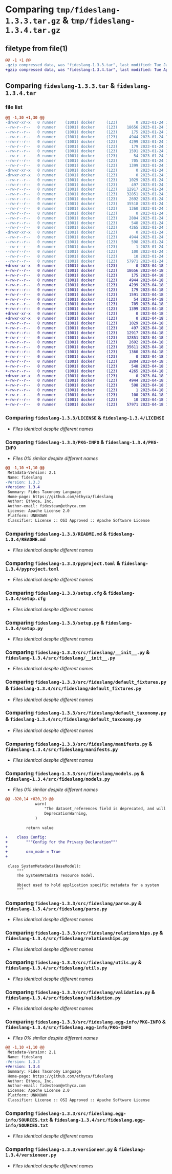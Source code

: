 # Comparing `tmp/fideslang-1.3.3.tar.gz` & `tmp/fideslang-1.3.4.tar.gz`

## filetype from file(1)

```diff
@@ -1 +1 @@
-gzip compressed data, was "fideslang-1.3.3.tar", last modified: Tue Jan 24 15:48:32 2023, max compression
+gzip compressed data, was "fideslang-1.3.4.tar", last modified: Tue Apr 18 13:29:41 2023, max compression
```

## Comparing `fideslang-1.3.3.tar` & `fideslang-1.3.4.tar`

### file list

```diff
@@ -1,30 +1,30 @@
-drwxr-xr-x   0 runner    (1001) docker     (123)        0 2023-01-24 15:48:32.681625 fideslang-1.3.3/
--rw-r--r--   0 runner    (1001) docker     (123)    18656 2023-01-24 15:48:26.000000 fideslang-1.3.3/LICENSE
--rw-r--r--   0 runner    (1001) docker     (123)      175 2023-01-24 15:48:26.000000 fideslang-1.3.3/MANIFEST.in
--rw-r--r--   0 runner    (1001) docker     (123)     4944 2023-01-24 15:48:32.681625 fideslang-1.3.3/PKG-INFO
--rw-r--r--   0 runner    (1001) docker     (123)     4299 2023-01-24 15:48:26.000000 fideslang-1.3.3/README.md
--rw-r--r--   0 runner    (1001) docker     (123)      179 2023-01-24 15:48:26.000000 fideslang-1.3.3/dev-requirements.txt
--rw-r--r--   0 runner    (1001) docker     (123)     1591 2023-01-24 15:48:26.000000 fideslang-1.3.3/pyproject.toml
--rw-r--r--   0 runner    (1001) docker     (123)       54 2023-01-24 15:48:26.000000 fideslang-1.3.3/requirements.txt
--rw-r--r--   0 runner    (1001) docker     (123)      705 2023-01-24 15:48:32.681625 fideslang-1.3.3/setup.cfg
--rw-r--r--   0 runner    (1001) docker     (123)     1399 2023-01-24 15:48:26.000000 fideslang-1.3.3/setup.py
-drwxr-xr-x   0 runner    (1001) docker     (123)        0 2023-01-24 15:48:32.673625 fideslang-1.3.3/src/
-drwxr-xr-x   0 runner    (1001) docker     (123)        0 2023-01-24 15:48:32.681625 fideslang-1.3.3/src/fideslang/
--rw-r--r--   0 runner    (1001) docker     (123)     1029 2023-01-24 15:48:26.000000 fideslang-1.3.3/src/fideslang/__init__.py
--rw-r--r--   0 runner    (1001) docker     (123)      497 2023-01-24 15:48:32.681625 fideslang-1.3.3/src/fideslang/_version.py
--rw-r--r--   0 runner    (1001) docker     (123)    12917 2023-01-24 15:48:26.000000 fideslang-1.3.3/src/fideslang/default_fixtures.py
--rw-r--r--   0 runner    (1001) docker     (123)    32851 2023-01-24 15:48:26.000000 fideslang-1.3.3/src/fideslang/default_taxonomy.py
--rw-r--r--   0 runner    (1001) docker     (123)     2692 2023-01-24 15:48:26.000000 fideslang-1.3.3/src/fideslang/manifests.py
--rw-r--r--   0 runner    (1001) docker     (123)    35518 2023-01-24 15:48:26.000000 fideslang-1.3.3/src/fideslang/models.py
--rw-r--r--   0 runner    (1001) docker     (123)     1360 2023-01-24 15:48:26.000000 fideslang-1.3.3/src/fideslang/parse.py
--rw-r--r--   0 runner    (1001) docker     (123)        0 2023-01-24 15:48:26.000000 fideslang-1.3.3/src/fideslang/py.typed
--rw-r--r--   0 runner    (1001) docker     (123)     2804 2023-01-24 15:48:26.000000 fideslang-1.3.3/src/fideslang/relationships.py
--rw-r--r--   0 runner    (1001) docker     (123)      548 2023-01-24 15:48:26.000000 fideslang-1.3.3/src/fideslang/utils.py
--rw-r--r--   0 runner    (1001) docker     (123)     4265 2023-01-24 15:48:26.000000 fideslang-1.3.3/src/fideslang/validation.py
-drwxr-xr-x   0 runner    (1001) docker     (123)        0 2023-01-24 15:48:32.681625 fideslang-1.3.3/src/fideslang.egg-info/
--rw-r--r--   0 runner    (1001) docker     (123)     4944 2023-01-24 15:48:32.000000 fideslang-1.3.3/src/fideslang.egg-info/PKG-INFO
--rw-r--r--   0 runner    (1001) docker     (123)      598 2023-01-24 15:48:32.000000 fideslang-1.3.3/src/fideslang.egg-info/SOURCES.txt
--rw-r--r--   0 runner    (1001) docker     (123)        1 2023-01-24 15:48:32.000000 fideslang-1.3.3/src/fideslang.egg-info/dependency_links.txt
--rw-r--r--   0 runner    (1001) docker     (123)      100 2023-01-24 15:48:32.000000 fideslang-1.3.3/src/fideslang.egg-info/requires.txt
--rw-r--r--   0 runner    (1001) docker     (123)       10 2023-01-24 15:48:32.000000 fideslang-1.3.3/src/fideslang.egg-info/top_level.txt
--rw-r--r--   0 runner    (1001) docker     (123)    57971 2023-01-24 15:48:26.000000 fideslang-1.3.3/versioneer.py
+drwxr-xr-x   0 runner    (1001) docker     (123)        0 2023-04-18 13:29:41.948316 fideslang-1.3.4/
+-rw-r--r--   0 runner    (1001) docker     (123)    18656 2023-04-18 13:29:36.000000 fideslang-1.3.4/LICENSE
+-rw-r--r--   0 runner    (1001) docker     (123)      175 2023-04-18 13:29:36.000000 fideslang-1.3.4/MANIFEST.in
+-rw-r--r--   0 runner    (1001) docker     (123)     4944 2023-04-18 13:29:41.948316 fideslang-1.3.4/PKG-INFO
+-rw-r--r--   0 runner    (1001) docker     (123)     4299 2023-04-18 13:29:36.000000 fideslang-1.3.4/README.md
+-rw-r--r--   0 runner    (1001) docker     (123)      179 2023-04-18 13:29:36.000000 fideslang-1.3.4/dev-requirements.txt
+-rw-r--r--   0 runner    (1001) docker     (123)     1591 2023-04-18 13:29:36.000000 fideslang-1.3.4/pyproject.toml
+-rw-r--r--   0 runner    (1001) docker     (123)       54 2023-04-18 13:29:36.000000 fideslang-1.3.4/requirements.txt
+-rw-r--r--   0 runner    (1001) docker     (123)      705 2023-04-18 13:29:41.952316 fideslang-1.3.4/setup.cfg
+-rw-r--r--   0 runner    (1001) docker     (123)     1399 2023-04-18 13:29:36.000000 fideslang-1.3.4/setup.py
+drwxr-xr-x   0 runner    (1001) docker     (123)        0 2023-04-18 13:29:41.948316 fideslang-1.3.4/src/
+drwxr-xr-x   0 runner    (1001) docker     (123)        0 2023-04-18 13:29:41.952316 fideslang-1.3.4/src/fideslang/
+-rw-r--r--   0 runner    (1001) docker     (123)     1029 2023-04-18 13:29:36.000000 fideslang-1.3.4/src/fideslang/__init__.py
+-rw-r--r--   0 runner    (1001) docker     (123)      497 2023-04-18 13:29:41.952316 fideslang-1.3.4/src/fideslang/_version.py
+-rw-r--r--   0 runner    (1001) docker     (123)    12917 2023-04-18 13:29:36.000000 fideslang-1.3.4/src/fideslang/default_fixtures.py
+-rw-r--r--   0 runner    (1001) docker     (123)    32851 2023-04-18 13:29:36.000000 fideslang-1.3.4/src/fideslang/default_taxonomy.py
+-rw-r--r--   0 runner    (1001) docker     (123)     2692 2023-04-18 13:29:36.000000 fideslang-1.3.4/src/fideslang/manifests.py
+-rw-r--r--   0 runner    (1001) docker     (123)    35611 2023-04-18 13:29:36.000000 fideslang-1.3.4/src/fideslang/models.py
+-rw-r--r--   0 runner    (1001) docker     (123)     1360 2023-04-18 13:29:36.000000 fideslang-1.3.4/src/fideslang/parse.py
+-rw-r--r--   0 runner    (1001) docker     (123)        0 2023-04-18 13:29:36.000000 fideslang-1.3.4/src/fideslang/py.typed
+-rw-r--r--   0 runner    (1001) docker     (123)     2804 2023-04-18 13:29:36.000000 fideslang-1.3.4/src/fideslang/relationships.py
+-rw-r--r--   0 runner    (1001) docker     (123)      548 2023-04-18 13:29:36.000000 fideslang-1.3.4/src/fideslang/utils.py
+-rw-r--r--   0 runner    (1001) docker     (123)     4265 2023-04-18 13:29:36.000000 fideslang-1.3.4/src/fideslang/validation.py
+drwxr-xr-x   0 runner    (1001) docker     (123)        0 2023-04-18 13:29:41.948316 fideslang-1.3.4/src/fideslang.egg-info/
+-rw-r--r--   0 runner    (1001) docker     (123)     4944 2023-04-18 13:29:41.000000 fideslang-1.3.4/src/fideslang.egg-info/PKG-INFO
+-rw-r--r--   0 runner    (1001) docker     (123)      598 2023-04-18 13:29:41.000000 fideslang-1.3.4/src/fideslang.egg-info/SOURCES.txt
+-rw-r--r--   0 runner    (1001) docker     (123)        1 2023-04-18 13:29:41.000000 fideslang-1.3.4/src/fideslang.egg-info/dependency_links.txt
+-rw-r--r--   0 runner    (1001) docker     (123)      100 2023-04-18 13:29:41.000000 fideslang-1.3.4/src/fideslang.egg-info/requires.txt
+-rw-r--r--   0 runner    (1001) docker     (123)       10 2023-04-18 13:29:41.000000 fideslang-1.3.4/src/fideslang.egg-info/top_level.txt
+-rw-r--r--   0 runner    (1001) docker     (123)    57971 2023-04-18 13:29:36.000000 fideslang-1.3.4/versioneer.py
```

### Comparing `fideslang-1.3.3/LICENSE` & `fideslang-1.3.4/LICENSE`

 * *Files identical despite different names*

### Comparing `fideslang-1.3.3/PKG-INFO` & `fideslang-1.3.4/PKG-INFO`

 * *Files 0% similar despite different names*

```diff
@@ -1,10 +1,10 @@
 Metadata-Version: 2.1
 Name: fideslang
-Version: 1.3.3
+Version: 1.3.4
 Summary: Fides Taxonomy Language
 Home-page: https://github.com/ethyca/fideslang
 Author: Ethyca, Inc.
 Author-email: fidesteam@ethyca.com
 License: Apache License 2.0
 Platform: UNKNOWN
 Classifier: License :: OSI Approved :: Apache Software License
```

### Comparing `fideslang-1.3.3/README.md` & `fideslang-1.3.4/README.md`

 * *Files identical despite different names*

### Comparing `fideslang-1.3.3/pyproject.toml` & `fideslang-1.3.4/pyproject.toml`

 * *Files identical despite different names*

### Comparing `fideslang-1.3.3/setup.cfg` & `fideslang-1.3.4/setup.cfg`

 * *Files identical despite different names*

### Comparing `fideslang-1.3.3/setup.py` & `fideslang-1.3.4/setup.py`

 * *Files identical despite different names*

### Comparing `fideslang-1.3.3/src/fideslang/__init__.py` & `fideslang-1.3.4/src/fideslang/__init__.py`

 * *Files identical despite different names*

### Comparing `fideslang-1.3.3/src/fideslang/default_fixtures.py` & `fideslang-1.3.4/src/fideslang/default_fixtures.py`

 * *Files identical despite different names*

### Comparing `fideslang-1.3.3/src/fideslang/default_taxonomy.py` & `fideslang-1.3.4/src/fideslang/default_taxonomy.py`

 * *Files identical despite different names*

### Comparing `fideslang-1.3.3/src/fideslang/manifests.py` & `fideslang-1.3.4/src/fideslang/manifests.py`

 * *Files identical despite different names*

### Comparing `fideslang-1.3.3/src/fideslang/models.py` & `fideslang-1.3.4/src/fideslang/models.py`

 * *Files 0% similar despite different names*

```diff
@@ -820,14 +820,19 @@
             warn(
                 "The dataset_references field is deprecated, and will be removed in a future version of fideslang. Use the 'egress' and 'ingress` fields instead.",
                 DeprecationWarning,
             )
 
         return value
 
+    class Config:
+        """Config for the Privacy Declaration"""
+
+        orm_mode = True
+
 
 class SystemMetadata(BaseModel):
     """
     The SystemMetadata resource model.
 
     Object used to hold application specific metadata for a system
     """
```

### Comparing `fideslang-1.3.3/src/fideslang/parse.py` & `fideslang-1.3.4/src/fideslang/parse.py`

 * *Files identical despite different names*

### Comparing `fideslang-1.3.3/src/fideslang/relationships.py` & `fideslang-1.3.4/src/fideslang/relationships.py`

 * *Files identical despite different names*

### Comparing `fideslang-1.3.3/src/fideslang/utils.py` & `fideslang-1.3.4/src/fideslang/utils.py`

 * *Files identical despite different names*

### Comparing `fideslang-1.3.3/src/fideslang/validation.py` & `fideslang-1.3.4/src/fideslang/validation.py`

 * *Files identical despite different names*

### Comparing `fideslang-1.3.3/src/fideslang.egg-info/PKG-INFO` & `fideslang-1.3.4/src/fideslang.egg-info/PKG-INFO`

 * *Files 0% similar despite different names*

```diff
@@ -1,10 +1,10 @@
 Metadata-Version: 2.1
 Name: fideslang
-Version: 1.3.3
+Version: 1.3.4
 Summary: Fides Taxonomy Language
 Home-page: https://github.com/ethyca/fideslang
 Author: Ethyca, Inc.
 Author-email: fidesteam@ethyca.com
 License: Apache License 2.0
 Platform: UNKNOWN
 Classifier: License :: OSI Approved :: Apache Software License
```

### Comparing `fideslang-1.3.3/src/fideslang.egg-info/SOURCES.txt` & `fideslang-1.3.4/src/fideslang.egg-info/SOURCES.txt`

 * *Files identical despite different names*

### Comparing `fideslang-1.3.3/versioneer.py` & `fideslang-1.3.4/versioneer.py`

 * *Files identical despite different names*

